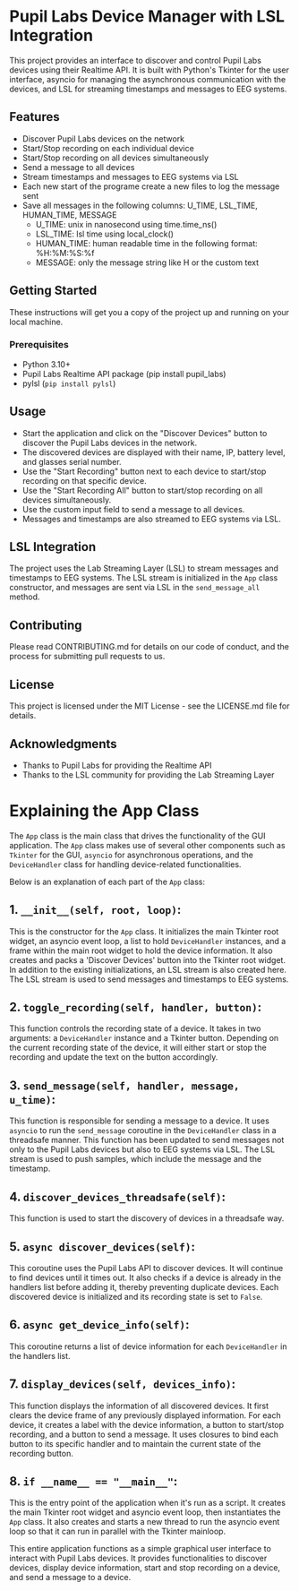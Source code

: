 # Pupil Labs Device Manager with LSL Integration
This project provides an interface to discover and control Pupil Labs devices using their Realtime API. It is built with Python's Tkinter for the user interface, asyncio for managing the asynchronous communication with the devices, and LSL for streaming timestamps and messages to EEG systems.

## Features
- Discover Pupil Labs devices on the network
- Start/Stop recording on each individual device
- Start/Stop recording on all devices simultaneously
- Send a message to all devices
- Stream timestamps and messages to EEG systems via LSL
- Each new start of the programe create a new files to log the message sent
- Save all messages in the following columns: U_TIME, LSL_TIME, HUMAN_TIME, MESSAGE
    - U_TIME: unix in nanosecond using time.time_ns() 
    - LSL_TIME: lsl time using local_clock()
    - HUMAN_TIME: human readable time in the following format: %H:%M:%S:%f
    - MESSAGE: only the message string like H or the custom text 
## Getting Started
These instructions will get you a copy of the project up and running on your local machine.

### Prerequisites
- Python 3.10+
- Pupil Labs Realtime API package (pip install pupil_labs)
- pylsl (`pip install pylsl`)

## Usage
- Start the application and click on the "Discover Devices" button to discover the Pupil Labs devices in the network.
- The discovered devices are displayed with their name, IP, battery level, and glasses serial number.
- Use the "Start Recording" button next to each device to start/stop recording on that specific device.
- Use the "Start Recording All" button to start/stop recording on all devices simultaneously.
- Use the custom input field to send a message to all devices.
- Messages and timestamps are also streamed to EEG systems via LSL.

## LSL Integration
The project uses the Lab Streaming Layer (LSL) to stream messages and timestamps to EEG systems. The LSL stream is initialized in the `App` class constructor, and messages are sent via LSL in the `send_message_all` method.

## Contributing
Please read CONTRIBUTING.md for details on our code of conduct, and the process for submitting pull requests to us.
## License
This project is licensed under the MIT License - see the LICENSE.md file for details.

## Acknowledgments
- Thanks to Pupil Labs for providing the Realtime API
- Thanks to the LSL community for providing the Lab Streaming Layer

# Explaining the App Class

The `App` class is the main class that drives the functionality of the GUI application. The `App` class makes use of several other components such as `Tkinter` for the GUI, `asyncio` for asynchronous operations, and the `DeviceHandler` class for handling device-related functionalities.

Below is an explanation of each part of the `App` class:

## 1. `__init__(self, root, loop)`: 

This is the constructor for the `App` class. It initializes the main Tkinter root widget, an asyncio event loop, a list to hold `DeviceHandler` instances, and a frame within the main root widget to hold the device information. It also creates and packs a 'Discover Devices' button into the Tkinter root widget.
In addition to the existing initializations, an LSL stream is also created here. The LSL stream is used to send messages and timestamps to EEG systems.
## 2. `toggle_recording(self, handler, button)`: 

This function controls the recording state of a device. It takes in two arguments: a `DeviceHandler` instance and a Tkinter button. Depending on the current recording state of the device, it will either start or stop the recording and update the text on the button accordingly.

## 3. `send_message(self, handler, message, u_time)`: 

This function is responsible for sending a message to a device. It uses `asyncio` to run the `send_message` coroutine in the `DeviceHandler` class in a threadsafe manner.
This function has been updated to send messages not only to the Pupil Labs devices but also to EEG systems via LSL. The LSL stream is used to push samples, which include the message and the timestamp.

## 4. `discover_devices_threadsafe(self)`: 

This function is used to start the discovery of devices in a threadsafe way.

## 5. `async discover_devices(self)`: 

This coroutine uses the Pupil Labs API to discover devices. It will continue to find devices until it times out. It also checks if a device is already in the handlers list before adding it, thereby preventing duplicate devices. Each discovered device is initialized and its recording state is set to `False`.

## 6. `async get_device_info(self)`: 

This coroutine returns a list of device information for each `DeviceHandler` in the handlers list.

## 7. `display_devices(self, devices_info)`: 

This function displays the information of all discovered devices. It first clears the device frame of any previously displayed information. For each device, it creates a label with the device information, a button to start/stop recording, and a button to send a message. It uses closures to bind each button to its specific handler and to maintain the current state of the recording button.

## 8. `if __name__ == "__main__"`: 

This is the entry point of the application when it's run as a script. It creates the main Tkinter root widget and asyncio event loop, then instantiates the `App` class. It also creates and starts a new thread to run the asyncio event loop so that it can run in parallel with the Tkinter mainloop. 

This entire application functions as a simple graphical user interface to interact with Pupil Labs devices. It provides functionalities to discover devices, display device information, start and stop recording on a device, and send a message to a device.
